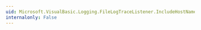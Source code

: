 ```yaml
---
uid: Microsoft.VisualBasic.Logging.FileLogTraceListener.IncludeHostName
internalonly: False
---
```

